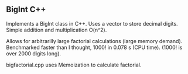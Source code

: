## BigInt C++ ##
Implements a BigInt class in C++. Uses a vector to store decimal digits. Simple addition and multiplication O(n^2). 

Allows for arbitrarilly large factorial calculations (large memory demand). 
Benchmarked faster than I thought, 1000! in 0.078 s (CPU time). (1000! is over 2000 digits long).

bigfactorial.cpp uses Memoization to calculate factorial.
